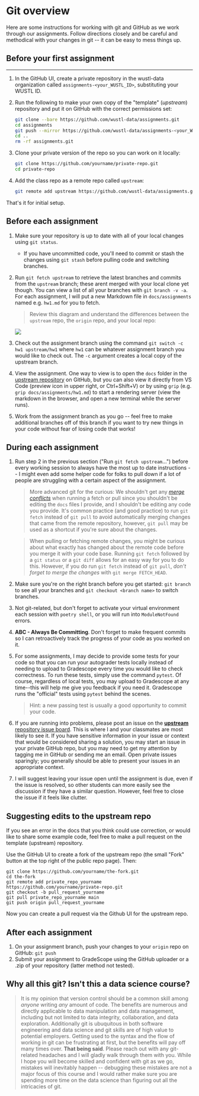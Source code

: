 # Git overview
Here are some instructions for working with git and GitHub as we work through our assignments.  Follow directions closely and be careful and methodical with your changes in git -- it can be easy to mess things up. 

## Before your first assignment

----------
1. In the GitHub UI, create a private repository in the wustl-data organization called `assignments-<your_WUSTL_ID>`, substituting your WUSTL ID.

2. Run the following to make your own copy of the "template" (_upstream_) repository and put it on GitHub with the correct permissions set:
    ```bash
    git clone --bare https://github.com/wustl-data/assignments.git
    cd assignments
    git push --mirror https://github.com/wustl-data/assignments-<your_WUSTL_ID>.git
    cd ..
    rm -rf assignments.git
    ```

3. Clone your private version of the repo so you can work on it locally:

    ```bash
    git clone https://github.com/yourname/private-repo.git
    cd private-repo
    ```

4. Add the class repo as a remote repo called `upstream`:

    ```bash
    git remote add upstream https://github.com/wustl-data/assignments.git
    ```

That's it for initial setup.

## Before each assignment

1. Make sure your repository is up to date with all of your local changes using `git status`.  
    - If you have uncommitted code, you'll need to commit or stash the changes using `git stash` before pulling code and switching branches.

2. Run `git fetch upstream` to retrieve the latest branches and commits from the `upstream` branch; these arent merged with your local clone yet though. You can view a list of all your branches with `git branch -v -a`. For each assignment, I will put a new Markdown file in `docs/assignments` named e.g. `hw1.md` for you to fetch.
    > Review this diagram and understand the differences between the `upstream` repo, the `origin` repo, and your local repo:

    ![](https://i.stack.imgur.com/cEJjT.png)

3. Check out the assignment branch using the command `git switch -c hw1 upstream/hw1` where `hw1` can be whatever assignment branch you would like to check out. The `-c` argument creates a local copy of the upstream branch.

4. View the assignment. One way to view is to open the `docs` folder in the [upstream repository](https://github.com/wustl-data/assignments/tree/main/docs) on GitHub, but you can also view it directly from VS Code (preview icon in upper right, or Ctrl+Shift+V) or by using `grip` (e.g. `grip docs/assignments/hw1.md`) to start a rendering server (view the markdown in the browser, and open a new terminal while the server runs).

5. Work from the assignment branch as you go -- feel free to make additional branches off of this branch if you want to try new things in your code without fear of losing code that works!

## During each assignment

1. Run step 2 in the previous section ("Run `git fetch upstream`...") before every working session to always have the most up to date instructions -- I might even add some helper code for folks to pull down if a lot of people are struggling with a certain aspect of the assignment.
    > More advanced git for the curious: We shouldn't get any [_merge conflicts_](https://docs.microsoft.com/en-us/visualstudio/version-control/git-resolve-conflicts?view=vs-2022) when running a fetch or pull since you shouldn't be editing the `docs` files I provide, and I shouldn't be editing any code you provide. It's common practice (and good practice) to run `git fetch` instead of `git pull` to avoid automatically merging changes that came from the remote repository, however, `git pull` may be used as a shortcut if you're sure about the changes.
    
    > When pulling or fetching remote changes, you might be curious about what exactly has changed about the remote code before you merge it with your code base. Running `git fetch` followed by a `git status` or a `git diff` allows for an easy way for you to do this.  However, if you do run `git fetch` instead of `git pull`, _don't forget to merge the changes_ with `git merge FETCH_HEAD`.

2. Make sure you're on the right branch before you get started: `git branch` to see all your branches and `git checkout <branch name>` to switch branches.

3. Not git-related, but don't forget to activate your virtual environment each session with `poetry shell`, or you will run into `ModuleNotFound` errors.

4. **ABC - Always Be Committing**. Don't forget to make frequent commits so I can retroactively track the progress of your code as you worked on it.

5. For some assignments, I may decide to provide some tests for your code so that you can run your autograder tests locally instead of needing to upload to Gradescope every time you would like to check correctness. To run these tests, simply use the command `pytest`. Of course, regardless of local tests, you may upload to Gradescope at any time--this will help me give you feedback if you need it. Gradescope runs the "official" tests using `pytest` behind the scenes. 
    > Hint: a new passing test is usually a good opportunity to commit your code.

6. If you are running into problems, please post an issue on the [**upstream** repository issue board](https://github.com/wustl-data/assignments/issues). This is where I and your classmates are most likely to see it. If you have sensitive information in your issue or context that would be considered sharing a solution, you may start an issue in your private GitHub repo, but you may need to get my attention by tagging me in GitHub or sending me an email. Open private issues sparingly; you generally should be able to present your issues in an appropriate context.

7. I will suggest leaving your issue open until the assignment is due, even if the issue is resolved, so other students can more easily see the discussion if they have a similar question. However, feel free to close the issue if it feels like clutter.


## Suggesting edits to the upstream repo

If you see an error in the docs that you think could use correction, or would like to share some example code, feel free to make a pull request on the template (upstream) repository.

Use the GitHub UI to create a fork of the upstream repo (the small "Fork" button at the top right of the public repo page). Then:

```
git clone https://github.com/yourname/the-fork.git
cd the-fork
git remote add private_repo_yourname https://github.com/yourname/private-repo.git
git checkout -b pull_request_yourname
git pull private_repo_yourname main
git push origin pull_request_yourname
```

Now you can create a pull request via the Github UI for the upstream repo.

## After each assignment
1. On your assignment branch, push your changes to your `origin` repo on GitHub: `git push`
2. Submit your assignment to GradeScope using the GitHub uploader or a .zip of your repository (latter method not tested).


## Why all this git? Isn't this a data science course?
> It is my opinion that version control should be a common skill among _anyone_ writing _any_ amount of code. The benefits are numerous and directly applicable to data manipulation and data management, including but not limited to data integrity, collaboration, and data exploration. Additionally git is ubuquitous in both software engineering and data science and git skills are of high value to potential employers. Getting used to the syntax and the flow of working in git can be frustrating at first, but the benefits will pay off many times over. 
> **That being said**. Please reach out with any git-related headaches and I will gladly walk through them with you. While I hope you will become skilled and confident with git as we go, mistakes will inevitably happen -- debugging these mistakes are not a major focus of this course and I would rather make sure you are spending more time on the data science than figuring out all the intricacies of git.